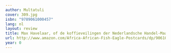 ```yaml
---
author: Multatuli
cover: 309.jpg
isbn: "9789061000457"
lang: nl
layout: review
title: Max Havelaar, of de koffieveilingen der Nederlandsche Handel-Maatschappij
url: http://www.amazon.com/Africa-African-Fish-Eagle-Postcards/dp/9061000459?SubscriptionId=0VMG0VFGBMRWVRA58R02&tag=ldvd-20&linkCode=xm2&camp=2025&creative=165953&creativeASIN=9061000459
year: 0
---
```

